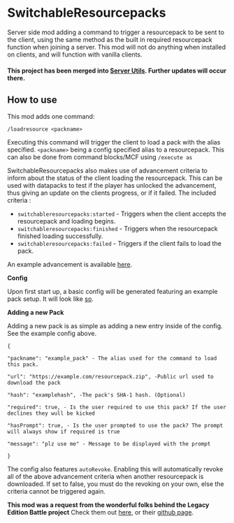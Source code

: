 
# SwitchableResourcepacks

Server side mod adding a command to trigger a resourcepack to be sent to the client, using the same method as the built in required resourcepack function when joining a server. This mod will not do anything when installed on clients, and will function with vanilla clients.

#### This project has been merged into [Server Utils](https://github.com/kyrptonaught/Server-Utils). Further updates will occur there.

## How to use

This mod adds one command: 

    /loadresource <packname>
Executing this command will trigger the client to load a pack with the alias specified. `<packname>` being a config specified alias to a resourcepack. This can also be done from command blocks/MCF using `/execute as`

SwitchableResourcepacks also makes use of advancement criteria to inform about the status of the client loading the resourcepack. This can be used with datapacks to test if the player has unlocked the advancement, thus giving an update on the clients progress, or if it failed.
The included criteria :

 - `switchableresourcepacks:started` - Triggers when the client accepts the resourcepack and loading begins.
 - `switchableresourcepacks:finished` - Triggers when the resourcepack finished loading successfully.
 - `switchableresourcepacks:failed` - Triggers if the client fails to load the pack.

An example advancement is available [here](https://github.com/kyrptonaught/SwitchableResourcepacks/blob/main/example/exampleadvancement.json).

**Config**

Upon first start up, a basic config will be generated featuring an example pack setup. It will look like [so](https://github.com/kyrptonaught/SwitchableResourcepacks/blob/main/example/exampleconfig.json5). 

**Adding a new Pack**

Adding a new pack is as simple as adding a new entry inside of the config. See the example config above. 
		
    {
    
    "packname": "example_pack" - The alias used for the command to load this pack.
    
    "url": "https://example.com/resourcepack.zip", -Public url used to download the pack
    
    "hash": "examplehash", -The pack's SHA-1 hash. (Optional)
    
    "required": true, - Is the user required to use this pack? If the user declines they wull be kicked
    
    "hasPrompt": true, - Is the user prompted to use the pack? The prompt will always show if required is true
    
    "message": "plz use me" - Message to be displayed with the prompt

    }
The config also features `autoRevoke`. Enabling this will automatically revoke all of the above advancement criteria when another resourcepack is downloaded. If set to false, you must do the revoking on your own, else the criteria cannot be triggered again.


**This mod was a request from the wonderful folks behind the Legacy Edition Battle project**
Check them out [here](https://www.planetminecraft.com/project/legacy-edition-battle/), or their [github page](https://github.com/DBTDerpbox/Legacy-Edition-Battle).

